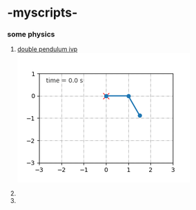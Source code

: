 # -myscripts-
### some physics
1. [double pendulum ivp](https://github.com/RiddleYang/-myscripts-/tree/main/DoublePendulum)  
   ![db](https://github.com/RiddleYang/-myscripts-/blob/main/DoublePendulum/DoublePendulum.gif)

2. 
3. 
